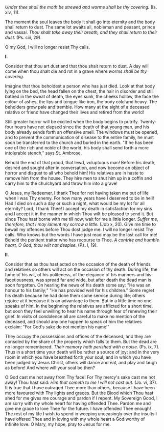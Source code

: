 
*Under thee shall the moth be strewed and worms shall be thy covering.* (Is. xiv, 11).

The moment the soul leaves the body it shall go into eternity and the body shall return to dust. The same lot awaits all, nobleman and peasant, prince and vassal. *Thou shalt take away their breath, and they shall return to their dust.* (Ps. ciii, 29).

O my God, I will no longer resist Thy calls.

**I\.**

Consider that thou art dust and that thou shalt return to dust. A day will come when thou shalt die and rot in a grave where *worms shall be thy covering.*

Imagine that thou beholdest a person who has just died. Look at that body lying on the bed, the head fallen on the chest, the hair in disorder and still bathed in the sweat of death, the eyes sunk, the cheeks hollow, the face the colour of ashes, the lips and tongue like iron, the body cold and heavy. The beholders grow pale and tremble. How many at the sight of a deceased relative or friend have changed their lives and retired from the world!

Still greater horror will be excited when the body begins to putrify. Twenty-four hours have not elapsed since the death of that young man, and his body already sends forth an offensive smell. The windows must be opened, and to prevent the communication of disease to the entire family, he must soon be transferred to the church and buried in the earth. \"If he has been one of the rich and noble of the world, his body shall send forth a more intolerable stench,\" says St. Ambrose.

Behold the end of that proud, that lewd, voluptuous man! Before his death, desired and sought after in conversation, and now become an object of horror and disgust to all who behold him! His relatives are in haste to remove him from the house. They hire men to shut him up in a coffin and carry him to the churchyard and throw him into a grave!

O Jesus, my Redeemer, I thank Thee for not having taken me out of life when I was Thy enemy. For how many years have I deserved to be in hell! Had I died on such a day or such a night, what would be my lot for all eternity? Lord, I thank Thee! I accept my death in satisfaction for my sins and I accept it in the manner in which Thou wilt be pleased to send it. But since Thou hast borne with me till now, wait for me a little longer. *Suffer me, therefore, that I may lament my sorrow a little.* (Job x, 20). Give me time to bewail my offences before Thou dost judge me. I will no longer resist Thy calls. Who knows but the words I have just read may be the last call for me! Behold the penitent traitor who has recourse to Thee. *A contrite and humble heart, O God, thou wilt not despise.* (Ps. l, 19).

**II\.**

Consider that as thou hast acted on the occasion of the death of friends and relatives so others will act on the occasion of thy death. During life, the fame of his wit, of his politeness, of the elegance of his manners and his facetiousness, was spread far and wide, but after death the dead man is soon forgotten. On hearing the news of his death some say: \"He was an honour to his family;\" \"He has provided well for his children.\" Some regret his death because he had done them some service during life; others rejoice at it because it is an advantage to them. But in a little time no one speaks of him. In the beginning the relatives are afflicted for a short time, but soon they feel unwilling to hear his name through fear of renewing their grief. In visits of condolence all are careful to make no mention of the deceased, and should any one happen to speak of him the relatives exclaim: \"For God\'s sake do not mention his name!\"

They occupy the possessions and offices of the deceased, and they are consoled by the share of the property which falls to them. But the dead are no longer remembered. *Their memory hath perished with a noise.* (Ps. ix, 7). Thus in a short time your death will be rather a source of joy; and in the very room in which you have breathed forth your soul, and in which you have been judged by Jesus Christ, others will dance and eat, and play and laugh as before! And where will your soul be then?

O God cast me not away from Thy face! For Thy mercy\'s sake cast me not away! Thou hast said: *Him that cometh to me I will not cast out.* (Jo. vi, 37). It is true that I have outraged Thee more than others, because I have been more favoured with Thy lights and graces. But the Blood which Thou hast shed for me gives me courage and pardon if I repent. My Sovereign Good, I am sorry with my whole heart for having offended Thee. Pardon me and give me grace to love Thee for the future. I have offended Thee enough! The rest of my life I wish to spend in weeping unceasingly over the insults I have offered Thee and in loving with my whole heart a God worthy of infinite love. O Mary, my hope, pray to Jesus for me.

